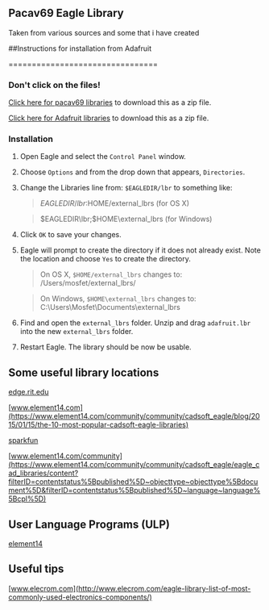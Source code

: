 ## Pacav69 Eagle Library

Taken from various sources and some that i have created

##Instructions for installation from Adafruit

================================

### Don't click on the files! 
[Click here for pacav69 libraries](https://github.com/pacav69/Eagle-Libraries/zipball/master) 
to download this as a zip file.

[Click here for Adafruit libraries](https://github.com/adafruit/Adafruit-Eagle-Library/zipball/master) 
to download this as a zip file.

### Installation

1. Open Eagle and select the `Control Panel` window.
2. Choose `Options` and from the drop down that appears, `Directories`.
3. Change the Libraries line from: `$EAGLEDIR/lbr` to something like:

    > $EAGLEDIR/lbr:$HOME/external_lbrs (for OS X)

    > $EAGLEDIR\lbr;$HOME\external_lbrs (for Windows)

4. Click `OK` to save your changes.
5. Eagle will prompt to create the directory if it does not already exist. Note 
the location and choose `Yes` to create the directory.

    > On OS X, `$HOME/external_lbrs` changes to: /Users/mosfet/external_lbrs/
    
    > On Windows, `$HOME\external_lbrs` changes to: C:\Users\Mosfet\Documents\external_lbrs

6. Find and open the `external_lbrs` folder. Unzip and drag `adafruit.lbr` into the 
   new `external_lbrs` folder.
7. Restart Eagle. The library should be now be usable. 

## Some useful library locations

[edge.rit.edu](http://edge.rit.edu/edge/P16250/public/Electrical/Eagle%20Libraries/Element14)

[www.element14.com](https://www.element14.com/community/community/cadsoft_eagle/blog/2015/01/15/the-10-most-popular-cadsoft-eagle-libraries)

[sparkfun](https://github.com/sparkfun/SparkFun-Eagle-Libraries)

[www.element14.com/community](https://www.element14.com/community/community/cadsoft_eagle/eagle_cad_libraries/content?filterID=contentstatus%5Bpublished%5D~objecttype~objecttype%5Bdocument%5D&filterID=contentstatus%5Bpublished%5D~language~language%5Bcpl%5D)

## User Language Programs (ULP)

[element14](https://www.element14.com/community/community/cadsoft_eagle/blog/2015/01/19/eagle-ulps-every-user-should-know)


## Useful tips

[www.elecrom.com](http://www.elecrom.com/eagle-library-list-of-most-commonly-used-electronics-components/)


